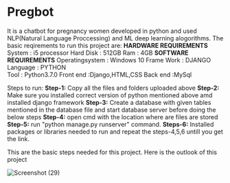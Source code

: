 # Pregbot
It is a chatbot for pregnancy women developed in python and used NLP(Natural Language Proccessing) and ML deep learning alogorithms.
The basic reqirements to run this project are:
**HARDWARE REQUIREMENTS**
System	  : i5 processor
Hard Disk	: 512GB
Ram	      : 4GB
**SOFTWARE REQUIREMENTS**
Operatingsystem	: Windows 10
Frame Work	    : DJANGO 
Language		    : PYTHON  
Tool	          : Python3.7.0
Front end	      :Django,HTML,CSS
Back end	      :MySql

Steps to run:
**Step-1:**
Copy all the files and folders uploaded above
**Step-2:**
Make sure you installed correct version of python mentioned above amd installed django framework
**Step-3:**
Create a database with given tables mentioned in the database file and start database server before doing the below steps
**Step-4:**
open cmd with the location where are files are stored
**Step-5:**
run "python manage.py runserver" command.
**Steps-6:**
Installed packages or libraries needed to run and repeat the steps-4,5,6 untill you get the link.

This are the basic steps needed for this project.
Here is the outlook of this project

![Screenshot (29)](https://github.com/user-attachments/assets/2d0241ac-8bc3-4c6f-8c94-e4b4efba3e85)
